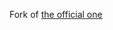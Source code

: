Fork of [the official one](https://www.figma.com/community/plugin/786075219184960694/visual-studio-code-icons)
